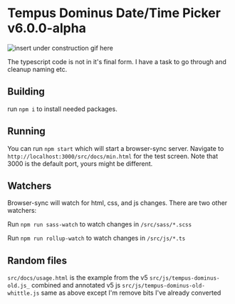 # Tempus Dominus Date/Time Picker v6.0.0-alpha

![insert under construction gif here](https://tenor.com/view/under-construction90s-90s-under-construction-oldies-gif-20223524")

The typescript code is not in it's final form. I have a task to go through and cleanup naming etc.

## Building
run `npm i` to install needed packages.

## Running

You can run `npm start` which will start a browser-sync server. Navigate to `http://localhost:3000/src/docs/min.html` for the test screen. Note that 3000 is the default port, yours might be different.

## Watchers
Browser-sync will watch for html, css, and js changes. There are two other watchers:

Run `npm run sass-watch` to watch changes in `/src/sass/*.scss`

Run `npm run rollup-watch` to watch changes in `/src/js/*.ts`

## Random files

`src/docs/usage.html` is the example from the v5
`src/js/tempus-dominus-old.js_` combined and annotated v5 js
`src/js/tempus-dominus-old-whittle.js` same as above except I'm remove bits I've already converted